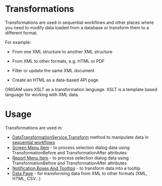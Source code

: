 # Transformations

Transformations are used in sequential workflows and other places where you need to modify data loaded from a database or transform them to a different format.

For example:

-   From one XML structure to another XML structure

-   From XML to other formats, e.g. HTML or PDF

-   Filter or update the same XML document

-   Create an HTML as a data-based API page

ORIGAM uses XSLT as a transformation language. XSLT is a template based language for working with XML data.

# Usage

Transformations are used in:

-   [DataTransformationService.Transform](/t/DataTransformationService) method to manipulate data in [sequential workflows](/t/Sequential-Workflows)
-   [Screen Menu Item](/t/Screen-Menu-Item) - to process selection dialog data using TransformationBefore and TransformationAfter attributes
-   [Report Menu Item](/t/Report-Menu-Item) - to process selection dialog data using TransformationBefore and TransformationAfter attributes
-   [Notification Boxes And Tooltips](/t/Notification-Boxes-And-Tooltips) - to transform data into a tooltip
-   [Data Page](/t/Data-Page) - for transforming data from XML to other formats (XML, HTML, CSV...)
